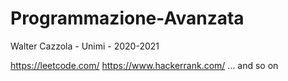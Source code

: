 # Programmazione-Avanzata
Walter Cazzola - Unimi - 2020-2021


https://leetcode.com/
https://www.hackerrank.com/
... and so on
